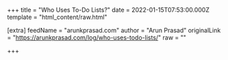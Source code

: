 
+++
title = "Who Uses To-Do Lists?"
date = 2022-01-15T07:53:00.000Z
template = "html_content/raw.html"

[extra]
feedName = "arunkprasad.com"
author = "Arun Prasad"
originalLink = "https://arunkprasad.com/log/who-uses-todo-lists/"
raw = ""

+++

